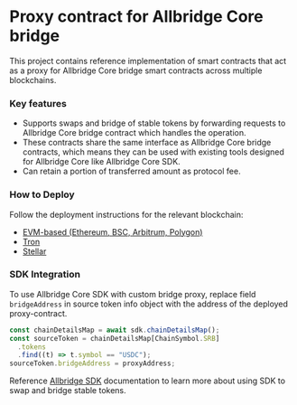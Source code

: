 # Proxy contract for Allbridge Core bridge

This project contains reference implementation of smart contracts that act as a proxy for Allbridge Core bridge smart contracts across multiple blockchains.

### Key features
* Supports swaps and bridge of stable tokens by forwarding requests to Allbridge Core bridge contract which handles the operation.
* These contracts share the same interface as Allbridge Core bridge contracts, which means they can be used with existing tools designed for Allbridge Core like Allbridge Core SDK.
* Can retain a portion of transferred amount as protocol fee.

### How to Deploy

Follow the deployment instructions for the relevant blockchain:
* [EVM-based (Ethereum, BSC, Arbitrum, Polygon)](./evm/README.md)
* [Tron](./tron/README.md)
* [Stellar](./stellar/README.md)

### SDK Integration

To use Allbridge Core SDK with custom bridge proxy, replace field `bridgeAddress` in source token info object with the address of the deployed proxy-contract.
```typescript
const chainDetailsMap = await sdk.chainDetailsMap();
const sourceToken = chainDetailsMap[ChainSymbol.SRB]
  .tokens
  .find((t) => t.symbol == "USDC");
sourceToken.bridgeAddress = proxyAddress;
```

Reference [Allbridge SDK](https://github.com/allbridge-public/allbridge-core-js-sdk/blob/main/README.md) documentation to learn more about using SDK to swap and bridge stable tokens.
